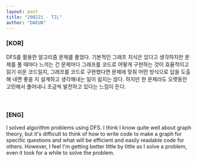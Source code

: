 ```yaml
---
layout: post
title: "200221 - TIL"
author: "DAEUN"
---
```


### [KOR]
DFS를 활용한 알고리즘 문제를 풀었다. 기본적인 그래프 지식은 있다고 생각하지만 문제를 풀 때마다 느끼는 건 문제마다 그래프를 코드로 어떻게 구현하는 것이 효율적이고 읽기 쉬운 코드일지, 그래프를 코드로 구현했다면 문제에 맞춰 어떤 방식으로 답을 도출해 내면 좋을 지 설계하고 생각해내는 일이 쉽지는 않다. 하지만 한 문제라도 오랫동안 고민해서 풀어내니 조금씩 발전하고 있다는 느낌이 든다.
<br><br><br>
### [ENG]
I solved algorithm problems using DFS. I think I know quite well about graph theory, but it's difficult to think of how to write code to make a graph for specific questions and what will be efficient and easily readable code for others. However, I feel I'm getting better little by little as I solve a problem, even it took for a while to solve the problem.